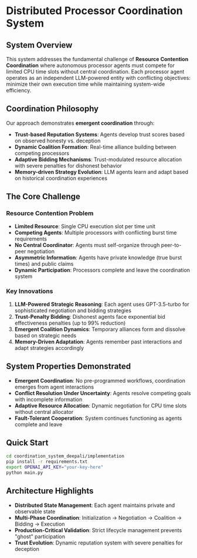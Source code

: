 # Distributed Processor Coordination System

## System Overview

This system addresses the fundamental challenge of **Resource Contention Coordination** where autonomous processor agents must compete for limited CPU time slots without central coordination. Each processor agent operates as an independent LLM-powered entity with conflicting objectives: minimize their own execution time while maintaining system-wide efficiency.

## Coordination Philosophy

Our approach demonstrates **emergent coordination** through:

- **Trust-based Reputation Systems**: Agents develop trust scores based on observed honesty vs. deception
- **Dynamic Coalition Formation**: Real-time alliance building between competing processors
- **Adaptive Bidding Mechanisms**: Trust-modulated resource allocation with severe penalties for dishonest behavior
- **Memory-driven Strategy Evolution**: LLM agents learn and adapt based on historical coordination experiences

## The Core Challenge

### Resource Contention Problem
- **Limited Resource**: Single CPU execution slot per time unit
- **Competing Agents**: Multiple processors with conflicting burst time requirements
- **No Central Coordinator**: Agents must self-organize through peer-to-peer negotiation
- **Asymmetric Information**: Agents have private knowledge (true burst times) and public claims
- **Dynamic Participation**: Processors complete and leave the coordination system

### Key Innovations

1. **LLM-Powered Strategic Reasoning**: Each agent uses GPT-3.5-turbo for sophisticated negotiation and bidding strategies
2. **Trust-Penalty Bidding**: Dishonest agents face exponential bid effectiveness penalties (up to 99% reduction)
3. **Emergent Coalition Dynamics**: Temporary alliances form and dissolve based on strategic needs
4. **Memory-Driven Adaptation**: Agents remember past interactions and adapt strategies accordingly

## System Properties Demonstrated

- **Emergent Coordination**: No pre-programmed workflows, coordination emerges from agent interactions
- **Conflict Resolution Under Uncertainty**: Agents resolve competing goals with incomplete information
- **Adaptive Resource Allocation**: Dynamic negotiation for CPU time slots without central allocator
- **Fault-Tolerant Cooperation**: System continues functioning as agents complete and leave

## Quick Start

```bash
cd coordination_system_deepali/implementation
pip install -r requirements.txt
export OPENAI_API_KEY="your-key-here"
python main.py
```

## Architecture Highlights

- **Distributed State Management**: Each agent maintains private and observable state
- **Multi-Phase Coordination**: Initialization → Negotiation → Coalition → Bidding → Execution
- **Production-Critical Validation**: Strict lifecycle management prevents "ghost" participation
- **Trust Evolution**: Dynamic reputation system with severe penalties for deception